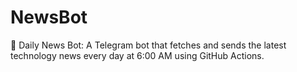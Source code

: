 # NewsBot
🤖 Daily News Bot: A Telegram bot that fetches and sends the latest technology news every day at 6:00 AM using GitHub Actions.
